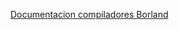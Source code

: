 [Documentacion compiladores Borland](http://bitsavers.informatik.uni-stuttgart.de/pdf/borland/borland_C++/)
